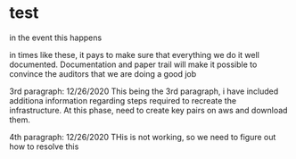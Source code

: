 
# test
in the event this happens

in times like these, it pays to make sure that everything we do it well documented. 
Documentation and paper trail will make it possible to convince the auditors that we are doing a good job

3rd paragraph: 12/26/2020
This being the 3rd paragraph, i have included additiona information regarding steps required to recreate the infrastructure. At this phase, need to create key pairs on aws and download them.

4th paragraph: 12/26/2020
THis is not working, so we need to figure out how to resolve this

